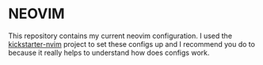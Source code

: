 # NEOVIM
This repository contains my current neovim configuration. I used the [kickstarter-nvim](https://github.com/nvim-lua/kickstart.nvim) project to set these configs up and I recommend you do to because it really helps to understand how does configs work.
